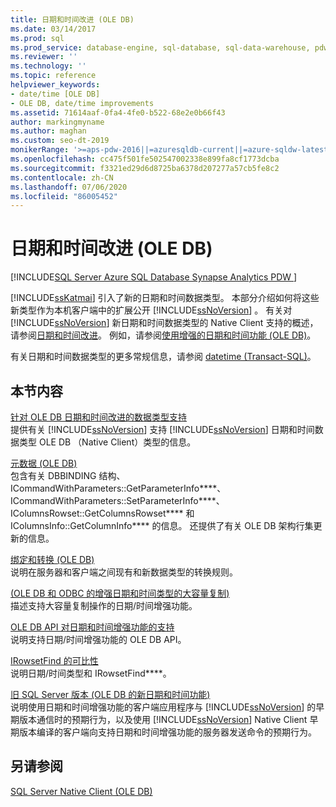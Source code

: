 ```yaml
---
title: 日期和时间改进 (OLE DB)
ms.date: 03/14/2017
ms.prod: sql
ms.prod_service: database-engine, sql-database, sql-data-warehouse, pdw
ms.reviewer: ''
ms.technology: ''
ms.topic: reference
helpviewer_keywords:
- date/time [OLE DB]
- OLE DB, date/time improvements
ms.assetid: 71614aaf-0fa4-4fe0-b522-68e2e0b66f43
author: markingmyname
ms.author: maghan
ms.custom: seo-dt-2019
monikerRange: '>=aps-pdw-2016||=azuresqldb-current||=azure-sqldw-latest||>=sql-server-2016||=sqlallproducts-allversions||>=sql-server-linux-2017||=azuresqldb-mi-current'
ms.openlocfilehash: cc475f501fe502547002338e899fa8cf1773dcba
ms.sourcegitcommit: f3321ed29d6d8725ba6378d207277a57cb5fe8c2
ms.contentlocale: zh-CN
ms.lasthandoff: 07/06/2020
ms.locfileid: "86005452"
---
```

# <a name="date-and-time-improvements-ole-db"></a>日期和时间改进 (OLE DB)
[!INCLUDE[SQL Server Azure SQL Database Synapse Analytics PDW ](../../includes/applies-to-version/sql-asdb-asdbmi-asa-pdw.md)]

  [!INCLUDE[ssKatmai](../../includes/sskatmai-md.md)] 引入了新的日期和时间数据类型。 本部分介绍如何将这些新类型作为本机客户端中的扩展公开 [!INCLUDE[ssNoVersion](../../includes/ssnoversion-md.md)] 。 有关对 [!INCLUDE[ssNoVersion](../../includes/ssnoversion-md.md)] 新日期和时间数据类型的 Native Client 支持的概述，请参阅[日期和时间改进](../../relational-databases/native-client/features/date-and-time-improvements.md)。 例如，请参阅[使用增强的日期和时间功能 (OLE DB)](../../relational-databases/native-client-ole-db-how-to/use-enhanced-date-and-time-features-ole-db.md)。  
  
 有关日期和时间数据类型的更多常规信息，请参阅 [datetime (Transact-SQL)](../../t-sql/data-types/datetime-transact-sql.md)。  
  
## <a name="in-this-section"></a>本节内容  
 [针对 OLE DB 日期和时间改进的数据类型支持](../../relational-databases/native-client-ole-db-date-time/data-type-support-for-ole-db-date-and-time-improvements.md)  
 提供有关 [!INCLUDE[ssNoVersion](../../includes/ssnoversion-md.md)] 支持 [!INCLUDE[ssNoVersion](../../includes/ssnoversion-md.md)] 日期和时间数据类型 OLE DB （Native Client）类型的信息。  
  
 [元数据 &#40;OLE DB&#41;](https://msdn.microsoft.com/library/605e3be5-aeea-4573-9847-b866ed3c8bff)  
 包含有关 DBBINDING 结构、ICommandWithParameters::GetParameterInfo****、ICommandWithParameters::SetParameterInfo****、IColumnsRowset::GetColumnsRowset**** 和 IColumnsInfo::GetColumnInfo**** 的信息。 还提供了有关 OLE DB 架构行集更新的信息。  
  
 [绑定和转换 (OLE DB)](../../relational-databases/native-client-ole-db-date-time/conversions-ole-db.md)  
 说明在服务器和客户端之间现有和新数据类型的转换规则。  
  
 [&#40;OLE DB 和 ODBC 的增强日期和时间类型的大容量复制&#41;](../../relational-databases/native-client-odbc-date-time/bulk-copy-changes-for-enhanced-date-and-time-types-ole-db-and-odbc.md)  
 描述支持大容量复制操作的日期/时间增强功能。  
  
 [OLE DB API 对日期和时间增强功能的支持](../../relational-databases/native-client-ole-db-date-time/ole-db-api-support-for-date-and-time-enhancements.md)  
 说明支持日期/时间增强功能的 OLE DB API。  
  
 [IRowsetFind 的可比性](../../relational-databases/native-client-ole-db-date-time/comparability-for-irowsetfind.md)  
 说明日期/时间类型和 IRowsetFind****。  
  
 [旧 SQL Server 版本 &#40;OLE DB 的新日期和时间功能&#41;](../../relational-databases/native-client-ole-db-date-time/new-date-and-time-features-with-previous-sql-server-versions-ole-db.md)  
 说明使用日期和时间增强功能的客户端应用程序与 [!INCLUDE[ssNoVersion](../../includes/ssnoversion-md.md)] 的早期版本通信时的预期行为，以及使用 [!INCLUDE[ssNoVersion](../../includes/ssnoversion-md.md)] Native Client 早期版本编译的客户端向支持日期和时间增强功能的服务器发送命令的预期行为。  
  
## <a name="see-also"></a>另请参阅  
 [SQL Server Native Client (OLE DB)](../../relational-databases/native-client/ole-db/sql-server-native-client-ole-db.md)  
  
  
